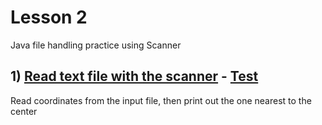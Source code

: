 # Lesson 2

Java file handling practice using Scanner

## 1) [Read text file with the scanner](./Read.java) - [Test](../../../test/java/lesson02/ReadTest.java)

Read coordinates from the input file, then print out the one nearest to the center
